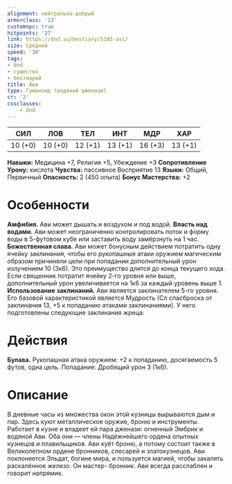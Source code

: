 ```yaml
---
alignment: нейтрально-добрый
armorclass: '13'
customnpc: true
hitpoints: '27'
link: https://dnd.su/bestiary/5103-avi/
size: Средний
speed: '30'
tags:
- dnd
- существо
- бестиарий
title: Ави
type: Гуманоид (водяной дженази)
cr: '2'
cssclasses:
    - dnd
---
```



| СИЛ | ЛОВ | ТЕЛ | ИНТ | МДР | ХАР |
|---|---|---|---|---|---|
| 10 (+0) | 10 (+0) | 12 (+1) | 13 (+1) | 16 (+3) | 13 (+1) |
**Навыки:** Медицина +7, Религия +5, Убеждение +3
**Сопротивление Урону:** кислота
**Чувства:** пассивное Восприятие 13
**Языки:** Общий, Первичный
**Опасность:** 2 (450 опыта)
**Бонус Мастерства:** +2


# Особенности
**Амфибия.** Ави может дышать и воздухом и под водой.
**Власть над водами.** Ави может неограниченно контролировать поток и форму воды в 5-футовом кубе или заставить воду замёрзнуть на 1 час.
**Божественная слава.** Ави может бонусным действием потратить одну ячейку заклинания, чтобы его рукопашные атаки оружием магическим образом причиняли цели при попадании дополнительный урон излучением 10 (3к6). Это преимущество длится до конца текущего хода. Если священник потратит ячейку 2-го уровня или выше, дополнительный урон увеличивается на 1к6 за каждый уровень выше 1.
**Использование заклинаний.** Ави является заклинателем 5-го уровня. Его базовой характеристикой является Мудрость (Сл спасброска от заклинания 13, +5 к попаданию атаками заклинаниями). У него подготовлены следующие заклинания жреца:


# Действия
**Булава.** Рукопашная атака оружием: +2 к попаданию, досягаемость 5 футов, одна цель. Попадание: Дробящий урон 3 (1к6).


# Описание
В дневные часы из множества окон этой кузницы выры­ваются дым и пар. Здесь куют металлическое оружие, броню и инструменты. Работает в кузне и владеет ей пара дженази: огненный Эмбрик и водяной Ави. Оба они — члены Надёжнейшего ордена опытных кузнецов и плавильщиков. Ави куёт броню, а потому состоит также в Великолепном ордене бронников, слесарей и златокузнецов. Ави поклоняется Эльдат, богине мира, и пользуется магией, чтобы закалять раскалённое железо. Он мастер- бронник. Ави всегда расслаблен и говорит напрямик.